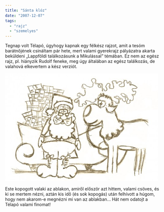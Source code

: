 ```yaml
---
title: "Sánta klóz"
date: "2007-12-07"
tags: 
  - "rajz"
  - "szemelyes"
---
```


Tegnap volt Télapó, úgyhogy kapnak egy félkész rajzot, amit a tesóm barátnőjének csináltam pár hete, mert valami gyerekrajz pályázatra akarta beküldeni „Lappföldi találkozásunk a Mikulással” témában. Ez nem az egész rajz, pl. hiányzik Rudolf feneke, meg úgy általában az egész találkozás, de valahová elkevertem a kész verziót.

![santa](images/santa-500x351.jpg)

Este kopogott valaki az ablakon, amiről először azt hittem, valami csöves, és ki se mertem nézni, aztán kis idő (és sok kopogás) után felhívott a húgom, hogy nem akarom-e megnézni mi van az ablakban... Hát nem odatojt a Télapó valami finomat!
